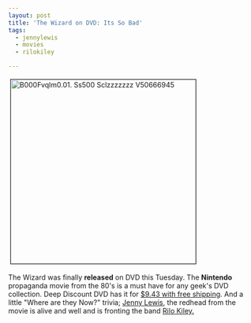 ```yaml
---
layout: post
title: 'The Wizard on DVD: Its So Bad'
tags:
  - jennylewis
  - movies
  - rilokiley

---
```


<a href="http://www.the8thsign.com/wp-content/uploads/2006/08/B000FVQLM0.01._SS500_SCLZZZZZZZ_V50666945_.jpg" onclick="window.open('http://www.the8thsign.com/wp-content/uploads/2006/08/B000FVQLM0.01._SS500_SCLZZZZZZZ_V50666945_.jpg','popup','width=500,height=500,scrollbars=no,resizable=yes,toolbar=no,directories=no,location=no,menubar=no,status=yes,left=0,top=0');return false"><img src="http://www.the8thsign.com/wp-content/uploads/2006/08/B000FVQLM0.01._SS500_SCLZZZZZZZ_V50666945_-tm.jpg" alt="B000Fvqlm0.01. Ss500 Sclzzzzzzz V50666945 " border="1" height="374" hspace="4" vspace="4" width="375" /></a>

The Wizard was finally <strong>released</strong> on DVD this Tuesday. The <strong>Nintendo</strong> propaganda movie from the 80's is a must have for any geek's DVD collection. Deep Discount DVD has it for <a href="http://www.deepdiscountdvd.com/dvd.cfm?itemID=MCA029324">$9.43 with free shipping</a>. And a little "Where are they Now?" trivia;  <a href="http://www.imdb.com/name/nm0507343/">Jenny Lewis</a>, the redhead from the movie is alive and well and is fronting the band <a href="http://www.rilokiley.com/">Rilo Kiley.
</a>
<!-- technorati tags start -->
<!-- technorati tags end -->
